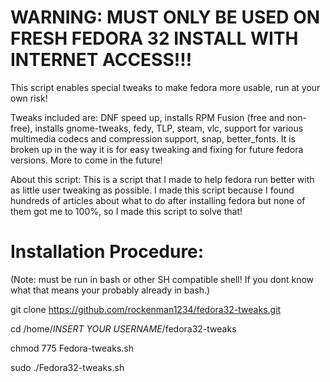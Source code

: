 # WARNING: MUST ONLY BE USED ON FRESH FEDORA 32 INSTALL WITH INTERNET ACCESS!!!

This script enables special tweaks to make fedora more usable, run at your own risk! 

Tweaks included are: DNF speed up, installs RPM Fusion  (free and non-free), installs gnome-tweaks, fedy, TLP, steam, vlc, support for various multimedia codecs and compression support, snap, better_fonts. It is broken up in the way it is for easy tweaking and fixing for future fedora versions. More to come in the future!

About this script:
This is a script that I made to help fedora run better with as little user tweaking as possible. I made this script because I found hundreds of articles about what to do after installing fedora but none of them got me to 100%, so I made this script to solve that!


# Installation Procedure:
(Note: must be run in bash or other SH compatible shell! If you dont know what that means your probably already in bash.)

git clone https://github.com/rockenman1234/fedora32-tweaks.git

cd /home/*INSERT YOUR USERNAME*/fedora32-tweaks

chmod 775 Fedora-tweaks.sh

sudo ./Fedora32-tweaks.sh
